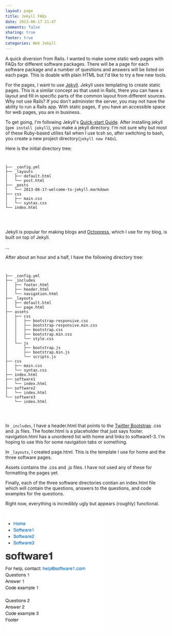 ```yaml
---
layout: page
title: Jekyll FAQs
date: 2013-06-17 21:47
comments: false
sharing: true
footer: true
categories: Web Jekyll
---
```


A quick diversion from Rails.  I wanted to make some static web pages with FAQs for different software packages.  There will be a page for each software package and a number of questions and answers will be listed on each page.  This is doable with plain HTML but I'd like to try a few new tools.

For the pages, I want to use [Jekyll](http://jekyllrb.com/).  Jekyll uses templating to create static pages.  This is a similar concept as that used in Rails, there you can have a layout and fill in specific parts of the common layout from different sources.  Why not use Rails?  If you don't administer the server, you may not have the ability to run a Rails app.  With static pages, if you have an accessible space for web pages, you are in business.

To get going, I'm following Jekyll's [Quick-start Guide](http://jekyllrb.com/docs/quickstart/).  After installing jekyll (<code>gem install jekyll</code>), you make a jekyll directory.  I'm not sure why but most of these Ruby-based utilies fail when I use tcsh so, after switching to bash, you create a new project directory(<code>jekyll new FAQs</code>).

Here is the initial directory tree:
<code>
<pre>
├── _config.yml
├── _layouts
│   ├── default.html
│   └── post.html
├── _posts
│   └── 2013-06-17-welcome-to-jekyll.markdown
├── css
│   ├── main.css
│   └── syntax.css
└── index.html
</pre>
</code>

Jekyll is popular for making blogs and [Octopress](http://octopress.org/), which I use for my blog, is built on top of Jekyll.

...

After about an hour and a half, I have the following directory tree:
<code>
<pre>
├── _config.yml
├── _includes
│   ├── footer.html
│   ├── header.html
│   └── navigation.html
├── _layouts
│   ├── default.html
│   └── page.html
├── assets
│   ├── css
│   │   ├── bootstrap-responsive.css
│   │   ├── bootstrap-responsive.min.css
│   │   ├── bootstrap.css
│   │   ├── bootstrap.min.css
│   │   └── style.css
│   └── js
│       ├── bootstrap.js
│       ├── bootstrap.min.js
│       └── scripts.js
├── css
│   ├── main.css
│   └── syntax.css
├── index.html
├── software1
│   └── index.html
├── software2
│   └── index.html
└── software3
    └── index.html
</pre>
</code>

In <code>_includes</code>, I have a header.html that points to the [Twitter Bootstrap](http://twitter.github.io/bootstrap/) .css and .js files.  The footer.html is a placeholder that just says footer.  navigation.html has a unordered list with home and links to software1-3.  I'm hoping to use this for some navigation tabs or something.

In <code>_layouts</code>, I created page.html.  This is the template I use for home and the three software pages.

Assets contains the .css and .js files.  I have not used any of these for formatting the pages yet.

Finally, each of the three software directories contian an index.html file which will contain the questions, answers to the questions, and code examples for the questions.

Right now, everything is incredibly ugly but appears (roughly) functional.

![page image](images/2013-06-17-FAQs.png)
